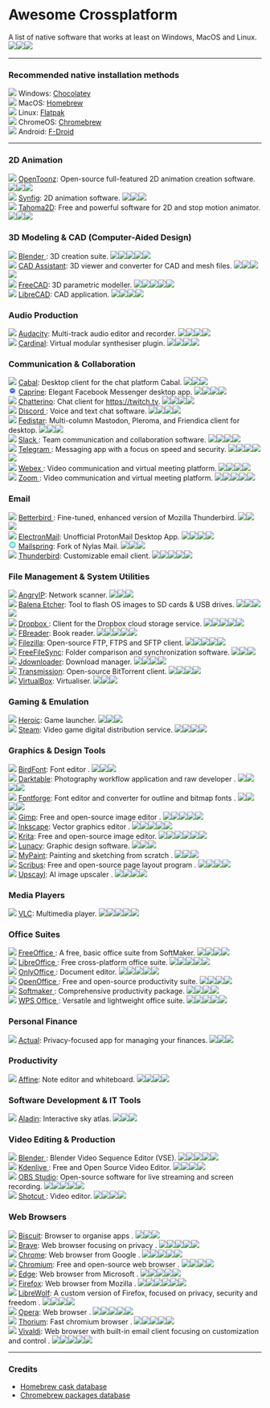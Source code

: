 # Awesome Crossplatform
A list of native software that works at least on Windows, MacOS and Linux.<br>
[<img src=https://cdn.jsdelivr.net/gh/lucasgabmoreno/awesome-crossplatform@main/img/win.svg>](## "Windows")[<img src=https://cdn.jsdelivr.net/gh/lucasgabmoreno/awesome-crossplatform@main/img/mac.svg>](## "MacOS")[<img src=https://cdn.jsdelivr.net/gh/lucasgabmoreno/awesome-crossplatform@main/img/linux.svg>](## "Linux")

---

### Recommended native installation methods
[<img src=https://cdn.jsdelivr.net/gh/lucasgabmoreno/awesome-crossplatform@main/img/win.svg>](## "Windows") Windows: [Chocolatey](https://chocolatey.org/install) <br>
[<img src=https://cdn.jsdelivr.net/gh/lucasgabmoreno/awesome-crossplatform@main/img/mac.svg>](## "MacOS") MacOS: [Homebrew](https://brew.sh/)<br>
[<img src=https://cdn.jsdelivr.net/gh/lucasgabmoreno/awesome-crossplatform@main/img/linux.svg>](## "Linux") Linux: [Flatpak](https://flatpak.org/setup/)<br>
[<img src=https://cdn.jsdelivr.net/gh/lucasgabmoreno/awesome-crossplatform@main/img/chrome.svg>](## "ChromeOS") ChromeOS: [Chromebrew](https://chromebrew.github.io/)<br>
[<img src=https://cdn.jsdelivr.net/gh/lucasgabmoreno/awesome-crossplatform@main/img/android.svg>](## "Android") Android: [F-Droid](https://f-droid.org/)

---

### 2D Animation
[<img src="https://opentoonz.github.io/img/favicon.ico" height=16px>](## "OpenToonz") [OpenToonz](https://opentoonz.github.io/): Open-source full-featured 2D animation creation software. [<img src=https://cdn.jsdelivr.net/gh/lucasgabmoreno/awesome-crossplatform@main/img/win.svg>](## "Windows")[<img src=https://cdn.jsdelivr.net/gh/lucasgabmoreno/awesome-crossplatform@main/img/mac.svg>](## "MacOS")[<img src=https://cdn.jsdelivr.net/gh/lucasgabmoreno/awesome-crossplatform@main/img/linux.svg>](## "Linux")<br>
[<img src="https://www.synfig.org/favicon.ico" height=16px>](## "Synfig") [Synfig](https://www.synfig.org/): 2D animation software. [<img src=https://cdn.jsdelivr.net/gh/lucasgabmoreno/awesome-crossplatform@main/img/win.svg>](## "Windows")[<img src=https://cdn.jsdelivr.net/gh/lucasgabmoreno/awesome-crossplatform@main/img/mac.svg>](## "MacOS")[<img src=https://cdn.jsdelivr.net/gh/lucasgabmoreno/awesome-crossplatform@main/img/linux.svg>](## "Linux")<br>
[<img src="https://tahoma2d.org/media/branding/favicon.ico" height=16px>](## "Tahoma2D") [Tahoma2D](https://tahoma2d.org/): Free and powerful software for 2D and stop motion animator. [<img src=https://cdn.jsdelivr.net/gh/lucasgabmoreno/awesome-crossplatform@main/img/win.svg>](## "Windows")[<img src=https://cdn.jsdelivr.net/gh/lucasgabmoreno/awesome-crossplatform@main/img/mac.svg>](## "MacOS")[<img src=https://cdn.jsdelivr.net/gh/lucasgabmoreno/awesome-crossplatform@main/img/linux.svg>](## "Linux")<br>
### 3D Modeling & CAD (Computer-Aided Design)
[<img src="https://www.blender.org/wp-content/themes/bthree/assets/icons/favicon.svg" height=16px>](## "Blender ") [Blender ](https://www.blender.org/): 3D creation suite. [<img src=https://cdn.jsdelivr.net/gh/lucasgabmoreno/awesome-crossplatform@main/img/win.svg>](## "Windows")[<img src=https://cdn.jsdelivr.net/gh/lucasgabmoreno/awesome-crossplatform@main/img/mac.svg>](## "MacOS")[<img src=https://cdn.jsdelivr.net/gh/lucasgabmoreno/awesome-crossplatform@main/img/linux.svg>](## "Linux")[<img src=https://cdn.jsdelivr.net/gh/lucasgabmoreno/awesome-crossplatform@main/img/android.svg>](## "Android")[<img src=https://cdn.jsdelivr.net/gh/lucasgabmoreno/awesome-crossplatform@main/img/chrome.svg>](## "ChromeOS")<br>
[<img src="https://www.opencascade.com/wp-content/themes/opencascade/assets/img/favicon.ico" height=16px>](## "CAD Assistant") [CAD Assistant](https://www.opencascade.com/products/cad-assistant/): 3D viewer and converter for CAD and mesh files. [<img src=https://cdn.jsdelivr.net/gh/lucasgabmoreno/awesome-crossplatform@main/img/win.svg>](## "Windows")[<img src=https://cdn.jsdelivr.net/gh/lucasgabmoreno/awesome-crossplatform@main/img/mac.svg>](## "MacOS & iOS")[<img src=https://cdn.jsdelivr.net/gh/lucasgabmoreno/awesome-crossplatform@main/img/linux.svg>](## "Linux")[<img src=https://cdn.jsdelivr.net/gh/lucasgabmoreno/awesome-crossplatform@main/img/android.svg>](## "Android")<br>
[<img src="https://www.freecad.org/images/favicon.ico" height=16px>](## "FreeCAD") [FreeCAD](https://www.freecad.org/): 3D parametric modeller. [<img src=https://cdn.jsdelivr.net/gh/lucasgabmoreno/awesome-crossplatform@main/img/win.svg>](## "Windows")[<img src=https://cdn.jsdelivr.net/gh/lucasgabmoreno/awesome-crossplatform@main/img/mac.svg>](## "MacOS")[<img src=https://cdn.jsdelivr.net/gh/lucasgabmoreno/awesome-crossplatform@main/img/linux.svg>](## "Linux")[<img src=https://cdn.jsdelivr.net/gh/lucasgabmoreno/awesome-crossplatform@main/img/chrome.svg>](## "ChromeOS")[<img src=https://cdn.jsdelivr.net/gh/lucasgabmoreno/awesome-crossplatform@main/img/freebds.svg>](## "FreeBDS")<br>
[<img src="https://librecad.org/favicon.ico" height=16px>](## "LibreCAD") [LibreCAD](https://librecad.org/): CAD application. [<img src=https://cdn.jsdelivr.net/gh/lucasgabmoreno/awesome-crossplatform@main/img/win.svg>](## "Windows")[<img src=https://cdn.jsdelivr.net/gh/lucasgabmoreno/awesome-crossplatform@main/img/mac.svg>](## "MacOS")[<img src=https://cdn.jsdelivr.net/gh/lucasgabmoreno/awesome-crossplatform@main/img/linux.svg>](## "Linux")[<img src=https://cdn.jsdelivr.net/gh/lucasgabmoreno/awesome-crossplatform@main/img/freebds.svg>](## "FreeBDS")<br>
### Audio Production
[<img src="https://www.audacityteam.org/favicon.svg" height=16px>](## "Audacity") [Audacity](https://www.audacityteam.org/): Multi-track audio editor and recorder. [<img src=https://cdn.jsdelivr.net/gh/lucasgabmoreno/awesome-crossplatform@main/img/win.svg>](## "Windows")[<img src=https://cdn.jsdelivr.net/gh/lucasgabmoreno/awesome-crossplatform@main/img/mac.svg>](## "MacOS")[<img src=https://cdn.jsdelivr.net/gh/lucasgabmoreno/awesome-crossplatform@main/img/linux.svg>](## "Linux")[<img src=https://cdn.jsdelivr.net/gh/lucasgabmoreno/awesome-crossplatform@main/img/chrome.svg>](## "ChromeOS")<br>
[<img src="https://cardinal.kx.studio/favicon.ico" height=16px>](## "Cardinal") [Cardinal](https://cardinal.kx.studio/): Virtual modular synthesiser plugin. [<img src=https://cdn.jsdelivr.net/gh/lucasgabmoreno/awesome-crossplatform@main/img/win.svg>](## "Windows")[<img src=https://cdn.jsdelivr.net/gh/lucasgabmoreno/awesome-crossplatform@main/img/mac.svg>](## "MacOS")[<img src=https://cdn.jsdelivr.net/gh/lucasgabmoreno/awesome-crossplatform@main/img/linux.svg>](## "Linux")[<img src=https://cdn.jsdelivr.net/gh/lucasgabmoreno/awesome-crossplatform@main/img/freebds.svg>](## "FreeBDS")<br>
### Communication & Collaboration
[<img src="https://cabal.chat/logo.black.svg" height=16px>](## "Cabal") [Cabal](https://cabal.chat/): Desktop client for the chat platform Cabal. [<img src=https://cdn.jsdelivr.net/gh/lucasgabmoreno/awesome-crossplatform@main/img/win.svg>](## "Windows")[<img src=https://cdn.jsdelivr.net/gh/lucasgabmoreno/awesome-crossplatform@main/img/mac.svg>](## "MacOS")[<img src=https://cdn.jsdelivr.net/gh/lucasgabmoreno/awesome-crossplatform@main/img/linux.svg>](## "Linux")<br>
[<img src="https://github.com/sindresorhus/caprine/raw/main/media/AppIcon-readme.png" height=16px>](## "Caprine") [Caprine](https://github.com/sindresorhus/caprine  ): Elegant Facebook Messenger desktop app. [<img src=https://cdn.jsdelivr.net/gh/lucasgabmoreno/awesome-crossplatform@main/img/win.svg>](## "Windows")[<img src=https://cdn.jsdelivr.net/gh/lucasgabmoreno/awesome-crossplatform@main/img/mac.svg>](## "MacOS")[<img src=https://cdn.jsdelivr.net/gh/lucasgabmoreno/awesome-crossplatform@main/img/linux.svg>](## "Linux")[<img src=https://cdn.jsdelivr.net/gh/lucasgabmoreno/awesome-crossplatform@main/img/chrome.svg>](## "ChromeOS")<br>
[<img src="https://chatterino.com/logo.svg" height=16px>](## "Chatterino") [Chatterino](https://chatterino.com/  ): Chat client for https://twitch.tv. [<img src=https://cdn.jsdelivr.net/gh/lucasgabmoreno/awesome-crossplatform@main/img/win.svg>](## "Windows")[<img src=https://cdn.jsdelivr.net/gh/lucasgabmoreno/awesome-crossplatform@main/img/mac.svg>](## "MacOS")[<img src=https://cdn.jsdelivr.net/gh/lucasgabmoreno/awesome-crossplatform@main/img/linux.svg>](## "Linux")[<img src=https://cdn.jsdelivr.net/gh/lucasgabmoreno/awesome-crossplatform@main/img/freebds.svg>](## "FreeBDS")<br>
[<img src="https://cdn.prod.website-files.com/6257adef93867e50d84d30e2/62fddf0fde45a8baedcc7ee5_847541504914fd33810e70a0ea73177e%20(2)-1.png" height=16px>](## "Discord ") [Discord ](https://discord.com/): Voice and text chat software. [<img src=https://cdn.jsdelivr.net/gh/lucasgabmoreno/awesome-crossplatform@main/img/win.svg>](## "Windows")[<img src=https://cdn.jsdelivr.net/gh/lucasgabmoreno/awesome-crossplatform@main/img/mac.svg>](## "MacOS & iOS")[<img src=https://cdn.jsdelivr.net/gh/lucasgabmoreno/awesome-crossplatform@main/img/linux.svg>](## "Linux")[<img src=https://cdn.jsdelivr.net/gh/lucasgabmoreno/awesome-crossplatform@main/img/android.svg>](## "Android")<br>
[<img src="https://fedistar.net/favicon/favicon.ico" height=16px>](## "Fedistar") [Fedistar](https://fedistar.net/): Multi-column Mastodon, Pleroma, and Friendica client for desktop. [<img src=https://cdn.jsdelivr.net/gh/lucasgabmoreno/awesome-crossplatform@main/img/win.svg>](## "Windows")[<img src=https://cdn.jsdelivr.net/gh/lucasgabmoreno/awesome-crossplatform@main/img/mac.svg>](## "MacOS")[<img src=https://cdn.jsdelivr.net/gh/lucasgabmoreno/awesome-crossplatform@main/img/linux.svg>](## "Linux")<br>
[<img src="https://a.slack-edge.com/e6a93c1/img/icons/favicon-32.png" height=16px>](## "Slack ") [Slack ](https://slack.com/): Team communication and collaboration software. [<img src=https://cdn.jsdelivr.net/gh/lucasgabmoreno/awesome-crossplatform@main/img/win.svg>](## "Windows")[<img src=https://cdn.jsdelivr.net/gh/lucasgabmoreno/awesome-crossplatform@main/img/mac.svg>](## "MacOS & iOS")[<img src=https://cdn.jsdelivr.net/gh/lucasgabmoreno/awesome-crossplatform@main/img/linux.svg>](## "Linux")[<img src=https://cdn.jsdelivr.net/gh/lucasgabmoreno/awesome-crossplatform@main/img/android.svg>](## "Android")<br>
[<img src="https://web.telegram.org/favicon.ico" height=16px>](## "Telegram ") [Telegram ](https://web.telegram.org/): Messaging app with a focus on speed and security. [<img src=https://cdn.jsdelivr.net/gh/lucasgabmoreno/awesome-crossplatform@main/img/win.svg>](## "Windows")[<img src=https://cdn.jsdelivr.net/gh/lucasgabmoreno/awesome-crossplatform@main/img/mac.svg>](## "MacOS & iOS")[<img src=https://cdn.jsdelivr.net/gh/lucasgabmoreno/awesome-crossplatform@main/img/linux.svg>](## "Linux")[<img src=https://cdn.jsdelivr.net/gh/lucasgabmoreno/awesome-crossplatform@main/img/android.svg>](## "Android")[<img src=https://cdn.jsdelivr.net/gh/lucasgabmoreno/awesome-crossplatform@main/img/chrome.svg>](## "ChromeOS")<br>
[<img src="https://www.webex.com/content/dam/wbx/global/images/webex-favicon.png" height=16px>](## "Webex ") [Webex ](https://www.webex.com/): Video communication and virtual meeting platform. [<img src=https://cdn.jsdelivr.net/gh/lucasgabmoreno/awesome-crossplatform@main/img/win.svg>](## "Windows")[<img src=https://cdn.jsdelivr.net/gh/lucasgabmoreno/awesome-crossplatform@main/img/mac.svg>](## "MacOS & iOS")[<img src=https://cdn.jsdelivr.net/gh/lucasgabmoreno/awesome-crossplatform@main/img/linux.svg>](## "Linux")[<img src=https://cdn.jsdelivr.net/gh/lucasgabmoreno/awesome-crossplatform@main/img/android.svg>](## "Android")<br>
[<img src="https://st1.zoom.us/homepage/publish/primary/assets/images/zoom.ico" height=16px>](## "Zoom ") [Zoom ](https://www.zoom.com/): Video communication and virtual meeting platform. [<img src=https://cdn.jsdelivr.net/gh/lucasgabmoreno/awesome-crossplatform@main/img/win.svg>](## "Windows")[<img src=https://cdn.jsdelivr.net/gh/lucasgabmoreno/awesome-crossplatform@main/img/mac.svg>](## "MacOS & iOS")[<img src=https://cdn.jsdelivr.net/gh/lucasgabmoreno/awesome-crossplatform@main/img/linux.svg>](## "Linux")[<img src=https://cdn.jsdelivr.net/gh/lucasgabmoreno/awesome-crossplatform@main/img/android.svg>](## "Android")[<img src=https://cdn.jsdelivr.net/gh/lucasgabmoreno/awesome-crossplatform@main/img/chrome.svg>](## "ChromeOS")<br>
### Email
[<img src="https://www.betterbird.eu/favicon.ico" height=16px>](## "Betterbird ") [Betterbird ](https://www.betterbird.eu/): Fine-tuned, enhanced version of Mozilla Thunderbird. [<img src=https://cdn.jsdelivr.net/gh/lucasgabmoreno/awesome-crossplatform@main/img/win.svg>](## "Windows")[<img src=https://cdn.jsdelivr.net/gh/lucasgabmoreno/awesome-crossplatform@main/img/mac.svg>](## "MacOS")[<img src=https://cdn.jsdelivr.net/gh/lucasgabmoreno/awesome-crossplatform@main/img/linux.svg>](## "Linux")<br>
[<img src="https://proton.me/favicons/favicon.ico" height=16px>](## "ElectronMail") [ElectronMail](https://github.com/vladimiry/ElectronMail): Unofficial ProtonMail Desktop App. [<img src=https://cdn.jsdelivr.net/gh/lucasgabmoreno/awesome-crossplatform@main/img/win.svg>](## "Windows")[<img src=https://cdn.jsdelivr.net/gh/lucasgabmoreno/awesome-crossplatform@main/img/mac.svg>](## "MacOS")[<img src=https://cdn.jsdelivr.net/gh/lucasgabmoreno/awesome-crossplatform@main/img/linux.svg>](## "Linux")[<img src=https://cdn.jsdelivr.net/gh/lucasgabmoreno/awesome-crossplatform@main/img/chrome.svg>](## "ChromeOS")<br>
[<img src="img/mailspring.png" height=16px>](## "Mailspring") [Mailspring](https://www.getmailspring.com/): Fork of Nylas Mail. [<img src=https://cdn.jsdelivr.net/gh/lucasgabmoreno/awesome-crossplatform@main/img/win.svg>](## "Windows")[<img src=https://cdn.jsdelivr.net/gh/lucasgabmoreno/awesome-crossplatform@main/img/mac.svg>](## "MacOS")[<img src=https://cdn.jsdelivr.net/gh/lucasgabmoreno/awesome-crossplatform@main/img/linux.svg>](## "Linux")<br>
[<img src="https://www.thunderbird.net/media/img/thunderbird/favicon.ico" height=16px>](## "Thunderbird") [Thunderbird](https://www.thunderbird.net/): Customizable email client. [<img src=https://cdn.jsdelivr.net/gh/lucasgabmoreno/awesome-crossplatform@main/img/win.svg>](## "Windows")[<img src=https://cdn.jsdelivr.net/gh/lucasgabmoreno/awesome-crossplatform@main/img/mac.svg>](## "MacOS")[<img src=https://cdn.jsdelivr.net/gh/lucasgabmoreno/awesome-crossplatform@main/img/linux.svg>](## "Linux")[<img src=https://cdn.jsdelivr.net/gh/lucasgabmoreno/awesome-crossplatform@main/img/android.svg>](## "Android")[<img src=https://cdn.jsdelivr.net/gh/lucasgabmoreno/awesome-crossplatform@main/img/freebds.svg>](## "FreeBDS")<br>
### File Management & System Utilities
[<img src="https://angryip.org/favicon.ico" height=16px>](## "AngryIP") [AngryIP](https://angryip.org/): Network scanner. [<img src=https://cdn.jsdelivr.net/gh/lucasgabmoreno/awesome-crossplatform@main/img/win.svg>](## "Windows")[<img src=https://cdn.jsdelivr.net/gh/lucasgabmoreno/awesome-crossplatform@main/img/mac.svg>](## "MacOS")[<img src=https://cdn.jsdelivr.net/gh/lucasgabmoreno/awesome-crossplatform@main/img/linux.svg>](## "Linux")<br>
[<img src="https://etcher.balena.io/images/favicon.png" height=16px>](## "Balena Etcher") [Balena Etcher](https://etcher.balena.io/): Tool to flash OS images to SD cards & USB drives. [<img src=https://cdn.jsdelivr.net/gh/lucasgabmoreno/awesome-crossplatform@main/img/win.svg>](## "Windows")[<img src=https://cdn.jsdelivr.net/gh/lucasgabmoreno/awesome-crossplatform@main/img/mac.svg>](## "MacOS")[<img src=https://cdn.jsdelivr.net/gh/lucasgabmoreno/awesome-crossplatform@main/img/linux.svg>](## "Linux")[<img src=https://cdn.jsdelivr.net/gh/lucasgabmoreno/awesome-crossplatform@main/img/chrome.svg>](## "ChromeOS")<br>
[<img src="https://cfl.dropboxstatic.com/static/metaserver/static/images/favicon.ico" height=16px>](## "Dropbox ") [Dropbox ](https://www.dropbox.com/): Client for the Dropbox cloud storage service. [<img src=https://cdn.jsdelivr.net/gh/lucasgabmoreno/awesome-crossplatform@main/img/win.svg>](## "Windows")[<img src=https://cdn.jsdelivr.net/gh/lucasgabmoreno/awesome-crossplatform@main/img/mac.svg>](## "MacOS & iOS")[<img src=https://cdn.jsdelivr.net/gh/lucasgabmoreno/awesome-crossplatform@main/img/linux.svg>](## "Linux")[<img src=https://cdn.jsdelivr.net/gh/lucasgabmoreno/awesome-crossplatform@main/img/android.svg>](## "Android")[<img src=https://cdn.jsdelivr.net/gh/lucasgabmoreno/awesome-crossplatform@main/img/chrome.svg>](## "ChromeOS")<br>
[<img src="https://fbreader.org/static/images/logo.svg" height=16px>](## "FBreader") [FBreader](https://fbreader.org/): Book reader. [<img src=https://cdn.jsdelivr.net/gh/lucasgabmoreno/awesome-crossplatform@main/img/win.svg>](## "Windows")[<img src=https://cdn.jsdelivr.net/gh/lucasgabmoreno/awesome-crossplatform@main/img/mac.svg>](## "MacOS & iOS")[<img src=https://cdn.jsdelivr.net/gh/lucasgabmoreno/awesome-crossplatform@main/img/linux.svg>](## "Linux")[<img src=https://cdn.jsdelivr.net/gh/lucasgabmoreno/awesome-crossplatform@main/img/android.svg>](## "Android")[<img src=https://cdn.jsdelivr.net/gh/lucasgabmoreno/awesome-crossplatform@main/img/freebds.svg>](## "FreeBDS")<br>
[<img src="img/filezilla.ico" height=16px>](## "Filezilla") [Filezilla](https://filezilla-project.org/): Open-source FTP, FTPS and SFTP client. [<img src=https://cdn.jsdelivr.net/gh/lucasgabmoreno/awesome-crossplatform@main/img/win.svg>](## "Windows")[<img src=https://cdn.jsdelivr.net/gh/lucasgabmoreno/awesome-crossplatform@main/img/mac.svg>](## "MacOS")[<img src=https://cdn.jsdelivr.net/gh/lucasgabmoreno/awesome-crossplatform@main/img/linux.svg>](## "Linux")[<img src=https://cdn.jsdelivr.net/gh/lucasgabmoreno/awesome-crossplatform@main/img/chrome.svg>](## "ChromeOS")[<img src=https://cdn.jsdelivr.net/gh/lucasgabmoreno/awesome-crossplatform@main/img/freebds.svg>](## "FreeBDS")<br>
[<img src="https://freefilesync.org/images/freefilesync.ico" height=16px>](## "FreeFileSync") [FreeFileSync](https://freefilesync.org/): Folder comparison and synchronization software. [<img src=https://cdn.jsdelivr.net/gh/lucasgabmoreno/awesome-crossplatform@main/img/win.svg>](## "Windows")[<img src=https://cdn.jsdelivr.net/gh/lucasgabmoreno/awesome-crossplatform@main/img/mac.svg>](## "MacOS")[<img src=https://cdn.jsdelivr.net/gh/lucasgabmoreno/awesome-crossplatform@main/img/linux.svg>](## "Linux")<br>
[<img src="img/jdownloader.ico" height=16px>](## "Jdownloader") [Jdownloader](https://jdownloader.org/): Download manager. [<img src=https://cdn.jsdelivr.net/gh/lucasgabmoreno/awesome-crossplatform@main/img/win.svg>](## "Windows")[<img src=https://cdn.jsdelivr.net/gh/lucasgabmoreno/awesome-crossplatform@main/img/mac.svg>](## "MacOS")[<img src=https://cdn.jsdelivr.net/gh/lucasgabmoreno/awesome-crossplatform@main/img/linux.svg>](## "Linux")[<img src=https://cdn.jsdelivr.net/gh/lucasgabmoreno/awesome-crossplatform@main/img/freebds.svg>](## "FreeBDS")<br>
[<img src="https://transmissionbt.com/assets/images/icons/favicon.ico" height=16px>](## "Transmission") [Transmission](https://transmissionbt.com/): Open-source BitTorrent client. [<img src=https://cdn.jsdelivr.net/gh/lucasgabmoreno/awesome-crossplatform@main/img/win.svg>](## "Windows")[<img src=https://cdn.jsdelivr.net/gh/lucasgabmoreno/awesome-crossplatform@main/img/mac.svg>](## "MacOS")[<img src=https://cdn.jsdelivr.net/gh/lucasgabmoreno/awesome-crossplatform@main/img/linux.svg>](## "Linux")[<img src=https://cdn.jsdelivr.net/gh/lucasgabmoreno/awesome-crossplatform@main/img/chrome.svg>](## "ChromeOS")<br>
[<img src="https://www.virtualbox.org/favicon.ico" height=16px>](## "VirtualBox") [VirtualBox](https://www.virtualbox.org/): Virtualiser. [<img src=https://cdn.jsdelivr.net/gh/lucasgabmoreno/awesome-crossplatform@main/img/win.svg>](## "Windows")[<img src=https://cdn.jsdelivr.net/gh/lucasgabmoreno/awesome-crossplatform@main/img/mac.svg>](## "MacOS")[<img src=https://cdn.jsdelivr.net/gh/lucasgabmoreno/awesome-crossplatform@main/img/linux.svg>](## "Linux")<br>
### Gaming & Emulation
[<img src="https://heroicgameslauncher.com/favicon.ico" height=16px>](## "Heroic") [Heroic](https://heroicgameslauncher.com/): Game launcher. [<img src=https://cdn.jsdelivr.net/gh/lucasgabmoreno/awesome-crossplatform@main/img/win.svg>](## "Windows")[<img src=https://cdn.jsdelivr.net/gh/lucasgabmoreno/awesome-crossplatform@main/img/mac.svg>](## "MacOS")[<img src=https://cdn.jsdelivr.net/gh/lucasgabmoreno/awesome-crossplatform@main/img/linux.svg>](## "Linux")<br>
[<img src="https://store.steampowered.com/favicon.ico" height=16px>](## "Steam") [Steam](https://store.steampowered.com/): Video game digital distribution service. [<img src=https://cdn.jsdelivr.net/gh/lucasgabmoreno/awesome-crossplatform@main/img/win.svg>](## "Windows")[<img src=https://cdn.jsdelivr.net/gh/lucasgabmoreno/awesome-crossplatform@main/img/mac.svg>](## "MacOS & iOS")[<img src=https://cdn.jsdelivr.net/gh/lucasgabmoreno/awesome-crossplatform@main/img/linux.svg>](## "Linux")[<img src=https://cdn.jsdelivr.net/gh/lucasgabmoreno/awesome-crossplatform@main/img/android.svg>](## "Android")<br>
### Graphics & Design Tools
[<img src="https://birdfont.org/favicon.ico" height=16px>](## "BirdFont") [BirdFont](https://birdfont.org/): Font editor . [<img src=https://cdn.jsdelivr.net/gh/lucasgabmoreno/awesome-crossplatform@main/img/win.svg>](## "Windows")[<img src=https://cdn.jsdelivr.net/gh/lucasgabmoreno/awesome-crossplatform@main/img/mac.svg>](## "MacOS")[<img src=https://cdn.jsdelivr.net/gh/lucasgabmoreno/awesome-crossplatform@main/img/linux.svg>](## "Linux")<br>
[<img src="https://www.darktable.org/favicon.ico" height=16px>](## "Darktable") [Darktable](https://www.darktable.org/): Photography workflow application and raw developer . [<img src=https://cdn.jsdelivr.net/gh/lucasgabmoreno/awesome-crossplatform@main/img/win.svg>](## "Windows")[<img src=https://cdn.jsdelivr.net/gh/lucasgabmoreno/awesome-crossplatform@main/img/mac.svg>](## "MacOS")[<img src=https://cdn.jsdelivr.net/gh/lucasgabmoreno/awesome-crossplatform@main/img/linux.svg>](## "Linux")[<img src=https://cdn.jsdelivr.net/gh/lucasgabmoreno/awesome-crossplatform@main/img/chrome.svg>](## "ChromeOS")<br>
[<img src="https://fontforge.org/assets/img/favicon-32x32.png" height=16px>](## "Fontforge") [Fontforge](https://fontforge.org/): Font editor and converter for outline and bitmap fonts . [<img src=https://cdn.jsdelivr.net/gh/lucasgabmoreno/awesome-crossplatform@main/img/win.svg>](## "Windows")[<img src=https://cdn.jsdelivr.net/gh/lucasgabmoreno/awesome-crossplatform@main/img/mac.svg>](## "MacOS")[<img src=https://cdn.jsdelivr.net/gh/lucasgabmoreno/awesome-crossplatform@main/img/linux.svg>](## "Linux")[<img src=https://cdn.jsdelivr.net/gh/lucasgabmoreno/awesome-crossplatform@main/img/chrome.svg>](## "ChromeOS")<br>
[<img src="https://www.gimp.org/images/wilber32.png" height=16px>](## "Gimp") [Gimp](https://www.gimp.org/): Free and open-source image editor . [<img src=https://cdn.jsdelivr.net/gh/lucasgabmoreno/awesome-crossplatform@main/img/win.svg>](## "Windows")[<img src=https://cdn.jsdelivr.net/gh/lucasgabmoreno/awesome-crossplatform@main/img/mac.svg>](## "MacOS")[<img src=https://cdn.jsdelivr.net/gh/lucasgabmoreno/awesome-crossplatform@main/img/linux.svg>](## "Linux")[<img src=https://cdn.jsdelivr.net/gh/lucasgabmoreno/awesome-crossplatform@main/img/chrome.svg>](## "ChromeOS")[<img src=https://cdn.jsdelivr.net/gh/lucasgabmoreno/awesome-crossplatform@main/img/freebds.svg>](## "FreeBDS")<br>
[<img src="https://media.inkscape.org/static/images/inkscape-favicon.png" height=16px>](## "Inkscape") [Inkscape](https://inkscape.org/): Vector graphics editor . [<img src=https://cdn.jsdelivr.net/gh/lucasgabmoreno/awesome-crossplatform@main/img/win.svg>](## "Windows")[<img src=https://cdn.jsdelivr.net/gh/lucasgabmoreno/awesome-crossplatform@main/img/mac.svg>](## "MacOS")[<img src=https://cdn.jsdelivr.net/gh/lucasgabmoreno/awesome-crossplatform@main/img/linux.svg>](## "Linux")[<img src=https://cdn.jsdelivr.net/gh/lucasgabmoreno/awesome-crossplatform@main/img/chrome.svg>](## "ChromeOS")[<img src=https://cdn.jsdelivr.net/gh/lucasgabmoreno/awesome-crossplatform@main/img/freebds.svg>](## "FreeBDS")<br>
[<img src="https://krita.org/images/favicon.ico" height=16px>](## "Krita") [Krita](https://krita.org/): Free and open-source image editor. [<img src=https://cdn.jsdelivr.net/gh/lucasgabmoreno/awesome-crossplatform@main/img/win.svg>](## "Windows")[<img src=https://cdn.jsdelivr.net/gh/lucasgabmoreno/awesome-crossplatform@main/img/mac.svg>](## "MacOS")[<img src=https://cdn.jsdelivr.net/gh/lucasgabmoreno/awesome-crossplatform@main/img/linux.svg>](## "Linux")[<img src=https://cdn.jsdelivr.net/gh/lucasgabmoreno/awesome-crossplatform@main/img/android.svg>](## "Android")[<img src=https://cdn.jsdelivr.net/gh/lucasgabmoreno/awesome-crossplatform@main/img/chrome.svg>](## "ChromeOS")[<img src=https://cdn.jsdelivr.net/gh/lucasgabmoreno/awesome-crossplatform@main/img/freebds.svg>](## "FreeBDS")<br>
[<img src="https://icons8.com/vue-static/landings/lunacy-new/favicon-32.png" height=16px>](## "Lunacy") [Lunacy](https://icons8.com/lunacy): Graphic design software. [<img src=https://cdn.jsdelivr.net/gh/lucasgabmoreno/awesome-crossplatform@main/img/win.svg>](## "Windows")[<img src=https://cdn.jsdelivr.net/gh/lucasgabmoreno/awesome-crossplatform@main/img/mac.svg>](## "MacOS")[<img src=https://cdn.jsdelivr.net/gh/lucasgabmoreno/awesome-crossplatform@main/img/linux.svg>](## "Linux")<br>
[<picture><source media="(prefers-color-scheme: dark)" srcset="https://www.mypaint.app/images/mypaint/favicon-light.svg"><img height=16px src="https://www.mypaint.app/images/mypaint/favicon-dark.svg"></picture>](## "MyPaint") [MyPaint](https://www.mypaint.app/en/): Painting and sketching from scratch . [<img src=https://cdn.jsdelivr.net/gh/lucasgabmoreno/awesome-crossplatform@main/img/win.svg>](## "Windows")[<img src=https://cdn.jsdelivr.net/gh/lucasgabmoreno/awesome-crossplatform@main/img/mac.svg>](## "MacOS")[<img src=https://cdn.jsdelivr.net/gh/lucasgabmoreno/awesome-crossplatform@main/img/linux.svg>](## "Linux")<br>
[<img src="https://www.scribus.net/wp-content/uploads/2023/07/cropped-g1984-32x32.png" height=16px>](## "Scribus") [Scribus](https://www.scribus.net/): Free and open-source page layout program . [<img src=https://cdn.jsdelivr.net/gh/lucasgabmoreno/awesome-crossplatform@main/img/win.svg>](## "Windows")[<img src=https://cdn.jsdelivr.net/gh/lucasgabmoreno/awesome-crossplatform@main/img/mac.svg>](## "MacOS")[<img src=https://cdn.jsdelivr.net/gh/lucasgabmoreno/awesome-crossplatform@main/img/linux.svg>](## "Linux")[<img src=https://cdn.jsdelivr.net/gh/lucasgabmoreno/awesome-crossplatform@main/img/freebds.svg>](## "FreeBDS")<br>
[<img src="https://upscayl.org/logo/64x64.png" height=16px>](## "Upscayl") [Upscayl](https://upscayl.org/): AI image upscaler . [<img src=https://cdn.jsdelivr.net/gh/lucasgabmoreno/awesome-crossplatform@main/img/win.svg>](## "Windows")[<img src=https://cdn.jsdelivr.net/gh/lucasgabmoreno/awesome-crossplatform@main/img/mac.svg>](## "MacOS")[<img src=https://cdn.jsdelivr.net/gh/lucasgabmoreno/awesome-crossplatform@main/img/linux.svg>](## "Linux")[<img src=https://cdn.jsdelivr.net/gh/lucasgabmoreno/awesome-crossplatform@main/img/chrome.svg>](## "ChromeOS")<br>
### Media Players
[<img src="https://images.videolan.org/images/favicon.ico" height=16px>](## "VLC") [VLC](https://www.videolan.org/): Multimedia player. [<img src=https://cdn.jsdelivr.net/gh/lucasgabmoreno/awesome-crossplatform@main/img/win.svg>](## "Windows")[<img src=https://cdn.jsdelivr.net/gh/lucasgabmoreno/awesome-crossplatform@main/img/mac.svg>](## "MacOS & iOS")[<img src=https://cdn.jsdelivr.net/gh/lucasgabmoreno/awesome-crossplatform@main/img/linux.svg>](## "Linux")[<img src=https://cdn.jsdelivr.net/gh/lucasgabmoreno/awesome-crossplatform@main/img/android.svg>](## "Android")[<img src=https://cdn.jsdelivr.net/gh/lucasgabmoreno/awesome-crossplatform@main/img/freebds.svg>](## "FreeBDS")<br>
### Office Suites
[<img src="https://www.softmaker.com/templates/joomaker/images/softmaker-favicon.svg" height=16px>](## "FreeOffice ") [FreeOffice ](https://www.freeoffice.com/): A free, basic office suite from SoftMaker. [<img src=https://cdn.jsdelivr.net/gh/lucasgabmoreno/awesome-crossplatform@main/img/win.svg>](## "Windows")[<img src=https://cdn.jsdelivr.net/gh/lucasgabmoreno/awesome-crossplatform@main/img/mac.svg>](## "MacOS")[<img src=https://cdn.jsdelivr.net/gh/lucasgabmoreno/awesome-crossplatform@main/img/linux.svg>](## "Linux")[<img src=https://cdn.jsdelivr.net/gh/lucasgabmoreno/awesome-crossplatform@main/img/android.svg>](## "Android")<br>
[<img src="https://www.libreoffice.org/themes/libreofficenew/favicon.ico" height=16px>](## "LibreOffice ") [LibreOffice ](https://www.libreoffice.org/): Free cross-platform office suite. [<img src=https://cdn.jsdelivr.net/gh/lucasgabmoreno/awesome-crossplatform@main/img/win.svg>](## "Windows")[<img src=https://cdn.jsdelivr.net/gh/lucasgabmoreno/awesome-crossplatform@main/img/mac.svg>](## "MacOS & iOS")[<img src=https://cdn.jsdelivr.net/gh/lucasgabmoreno/awesome-crossplatform@main/img/linux.svg>](## "Linux")[<img src=https://cdn.jsdelivr.net/gh/lucasgabmoreno/awesome-crossplatform@main/img/android.svg>](## "Android")[<img src=https://cdn.jsdelivr.net/gh/lucasgabmoreno/awesome-crossplatform@main/img/freebds.svg>](## "FreeBDS")<br>
[<img src="https://static-www.onlyoffice.com/v9.5.0/images/favicons01/favicon32.png" height=16px>](## "OnlyOffice ") [OnlyOffice ](https://www.onlyoffice.com/): Document editor. [<img src=https://cdn.jsdelivr.net/gh/lucasgabmoreno/awesome-crossplatform@main/img/win.svg>](## "Windows")[<img src=https://cdn.jsdelivr.net/gh/lucasgabmoreno/awesome-crossplatform@main/img/mac.svg>](## "MacOS & iOS")[<img src=https://cdn.jsdelivr.net/gh/lucasgabmoreno/awesome-crossplatform@main/img/linux.svg>](## "Linux")[<img src=https://cdn.jsdelivr.net/gh/lucasgabmoreno/awesome-crossplatform@main/img/android.svg>](## "Android")[<img src=https://cdn.jsdelivr.net/gh/lucasgabmoreno/awesome-crossplatform@main/img/chrome.svg>](## "ChromeOS")<br>
[<img src="https://www.openoffice.org/favicon.ico" height=16px>](## "OpenOffice ") [OpenOffice ](https://www.openoffice.org/): Free and open-source productivity suite. [<img src=https://cdn.jsdelivr.net/gh/lucasgabmoreno/awesome-crossplatform@main/img/win.svg>](## "Windows")[<img src=https://cdn.jsdelivr.net/gh/lucasgabmoreno/awesome-crossplatform@main/img/mac.svg>](## "MacOS & iOS")[<img src=https://cdn.jsdelivr.net/gh/lucasgabmoreno/awesome-crossplatform@main/img/linux.svg>](## "Linux")[<img src=https://cdn.jsdelivr.net/gh/lucasgabmoreno/awesome-crossplatform@main/img/freebds.svg>](## "FreeBDS")<br>
[<img src="https://www.softmaker.com/templates/joomaker/images/softmaker-favicon.svg" height=16px>](## "Softmaker ") [Softmaker ](https://www.softmaker.com/): Comprehensive productivity package. [<img src=https://cdn.jsdelivr.net/gh/lucasgabmoreno/awesome-crossplatform@main/img/win.svg>](## "Windows")[<img src=https://cdn.jsdelivr.net/gh/lucasgabmoreno/awesome-crossplatform@main/img/mac.svg>](## "MacOS & iOS")[<img src=https://cdn.jsdelivr.net/gh/lucasgabmoreno/awesome-crossplatform@main/img/linux.svg>](## "Linux")[<img src=https://cdn.jsdelivr.net/gh/lucasgabmoreno/awesome-crossplatform@main/img/android.svg>](## "Android")<br>
[<img src="https://es.wps.com/favicon.ico" height=16px>](## "WPS Office ") [WPS Office ](https://es.wps.com/): Versatile and lightweight office suite. [<img src=https://cdn.jsdelivr.net/gh/lucasgabmoreno/awesome-crossplatform@main/img/win.svg>](## "Windows")[<img src=https://cdn.jsdelivr.net/gh/lucasgabmoreno/awesome-crossplatform@main/img/mac.svg>](## "MacOS & iOS")[<img src=https://cdn.jsdelivr.net/gh/lucasgabmoreno/awesome-crossplatform@main/img/linux.svg>](## "Linux")[<img src=https://cdn.jsdelivr.net/gh/lucasgabmoreno/awesome-crossplatform@main/img/android.svg>](## "Android")[<img src=https://cdn.jsdelivr.net/gh/lucasgabmoreno/awesome-crossplatform@main/img/freebds.svg>](## "FreeBDS")<br>
### Personal Finance
[<img src="https://actualbudget.org/img/favicon.ico" height=16px>](## "Actual") [Actual](https://actualbudget.org/): Privacy-focused app for managing your finances. [<img src=https://cdn.jsdelivr.net/gh/lucasgabmoreno/awesome-crossplatform@main/img/win.svg>](## "Windows")[<img src=https://cdn.jsdelivr.net/gh/lucasgabmoreno/awesome-crossplatform@main/img/mac.svg>](## "MacOS")[<img src=https://cdn.jsdelivr.net/gh/lucasgabmoreno/awesome-crossplatform@main/img/linux.svg>](## "Linux")<br>
### Productivity
[<img src="https://affine.pro/favicon-96.png" height=16px>](## "Affine") [Affine](https://affine.pro/download): Note editor and whiteboard. [<img src=https://cdn.jsdelivr.net/gh/lucasgabmoreno/awesome-crossplatform@main/img/win.svg>](## "Windows")[<img src=https://cdn.jsdelivr.net/gh/lucasgabmoreno/awesome-crossplatform@main/img/mac.svg>](## "MacOS & iOS")[<img src=https://cdn.jsdelivr.net/gh/lucasgabmoreno/awesome-crossplatform@main/img/linux.svg>](## "Linux")[<img src=https://cdn.jsdelivr.net/gh/lucasgabmoreno/awesome-crossplatform@main/img/android.svg>](## "Android")<br>
### Software Development & IT Tools
[<img src="https://aladin.cds.unistra.fr/favicon.ico" height=16px>](## "Aladin") [Aladin](https://aladin.cds.unistra.fr/AladinDesktop/#Download): Interactive sky atlas. [<img src=https://cdn.jsdelivr.net/gh/lucasgabmoreno/awesome-crossplatform@main/img/win.svg>](## "Windows")[<img src=https://cdn.jsdelivr.net/gh/lucasgabmoreno/awesome-crossplatform@main/img/mac.svg>](## "MacOS")[<img src=https://cdn.jsdelivr.net/gh/lucasgabmoreno/awesome-crossplatform@main/img/linux.svg>](## "Linux")<br>
### Video Editing & Production
[<img src="https://www.blender.org/wp-content/themes/bthree/assets/icons/favicon.svg" height=16px>](## "Blender ") [Blender ](https://www.blender.org/): Blender Video Sequence Editor (VSE). [<img src=https://cdn.jsdelivr.net/gh/lucasgabmoreno/awesome-crossplatform@main/img/win.svg>](## "Windows")[<img src=https://cdn.jsdelivr.net/gh/lucasgabmoreno/awesome-crossplatform@main/img/mac.svg>](## "MacOS")[<img src=https://cdn.jsdelivr.net/gh/lucasgabmoreno/awesome-crossplatform@main/img/linux.svg>](## "Linux")[<img src=https://cdn.jsdelivr.net/gh/lucasgabmoreno/awesome-crossplatform@main/img/android.svg>](## "Android")[<img src=https://cdn.jsdelivr.net/gh/lucasgabmoreno/awesome-crossplatform@main/img/chrome.svg>](## "ChromeOS")<br>
[<img src="https://kdenlive.org/favicon-32x32.png" height=16px>](## "Kdenlive ") [Kdenlive ](https://kdenlive.org/): Free and Open Source Video Editor. [<img src=https://cdn.jsdelivr.net/gh/lucasgabmoreno/awesome-crossplatform@main/img/win.svg>](## "Windows")[<img src=https://cdn.jsdelivr.net/gh/lucasgabmoreno/awesome-crossplatform@main/img/mac.svg>](## "MacOS")[<img src=https://cdn.jsdelivr.net/gh/lucasgabmoreno/awesome-crossplatform@main/img/linux.svg>](## "Linux")[<img src=https://cdn.jsdelivr.net/gh/lucasgabmoreno/awesome-crossplatform@main/img/freebds.svg>](## "FreeBDS")<br>
[<img src="https://obsproject.com/favicon-32x32.png" height=16px>](## "OBS Studio") [OBS Studio](https://obsproject.com/): Open-source software for live streaming and screen recording. [<img src=https://cdn.jsdelivr.net/gh/lucasgabmoreno/awesome-crossplatform@main/img/win.svg>](## "Windows")[<img src=https://cdn.jsdelivr.net/gh/lucasgabmoreno/awesome-crossplatform@main/img/mac.svg>](## "MacOS")[<img src=https://cdn.jsdelivr.net/gh/lucasgabmoreno/awesome-crossplatform@main/img/linux.svg>](## "Linux")[<img src=https://cdn.jsdelivr.net/gh/lucasgabmoreno/awesome-crossplatform@main/img/chrome.svg>](## "ChromeOS")[<img src=https://cdn.jsdelivr.net/gh/lucasgabmoreno/awesome-crossplatform@main/img/freebds.svg>](## "FreeBDS")<br>
[<img src="https://www.shotcut.org/assets/img/favicon.ico" height=16px>](## "Shotcut ") [Shotcut ](https://www.shotcut.org/): Video editor. [<img src=https://cdn.jsdelivr.net/gh/lucasgabmoreno/awesome-crossplatform@main/img/win.svg>](## "Windows")[<img src=https://cdn.jsdelivr.net/gh/lucasgabmoreno/awesome-crossplatform@main/img/mac.svg>](## "MacOS")[<img src=https://cdn.jsdelivr.net/gh/lucasgabmoreno/awesome-crossplatform@main/img/linux.svg>](## "Linux")[<img src=https://cdn.jsdelivr.net/gh/lucasgabmoreno/awesome-crossplatform@main/img/freebds.svg>](## "FreeBDS")<br>
### Web Browsers
[<img src="https://storage.googleapis.com/production-os-assets/assets/352b11f0-9dc4-4905-aafd-f48929e6d8b5" height=16px>](## "Biscuit") [Biscuit](https://eatbiscuit.com/): Browser to organise apps . [<img src=https://cdn.jsdelivr.net/gh/lucasgabmoreno/awesome-crossplatform@main/img/win.svg>](## "Windows")[<img src=https://cdn.jsdelivr.net/gh/lucasgabmoreno/awesome-crossplatform@main/img/mac.svg>](## "MacOS")[<img src=https://cdn.jsdelivr.net/gh/lucasgabmoreno/awesome-crossplatform@main/img/linux.svg>](## "Linux")<br>
[<img src="https://brave.com/static-assets/images/cropped-brave_appicon_release-32x32.png" height=16px>](## "Brave") [Brave](https://brave.com/): Web browser focusing on privacy . [<img src=https://cdn.jsdelivr.net/gh/lucasgabmoreno/awesome-crossplatform@main/img/win.svg>](## "Windows")[<img src=https://cdn.jsdelivr.net/gh/lucasgabmoreno/awesome-crossplatform@main/img/mac.svg>](## "MacOS & iOS")[<img src=https://cdn.jsdelivr.net/gh/lucasgabmoreno/awesome-crossplatform@main/img/linux.svg>](## "Linux")[<img src=https://cdn.jsdelivr.net/gh/lucasgabmoreno/awesome-crossplatform@main/img/android.svg>](## "Android")[<img src=https://cdn.jsdelivr.net/gh/lucasgabmoreno/awesome-crossplatform@main/img/chrome.svg>](## "ChromeOS")<br>
[<img src="https://www.google.com/chrome/static/images/favicons/favicon-32x32.png" height=16px>](## "Chrome") [Chrome](https://www.google.com/chrome/): Web browser from Google . [<img src=https://cdn.jsdelivr.net/gh/lucasgabmoreno/awesome-crossplatform@main/img/win.svg>](## "Windows")[<img src=https://cdn.jsdelivr.net/gh/lucasgabmoreno/awesome-crossplatform@main/img/mac.svg>](## "MacOS & iOS")[<img src=https://cdn.jsdelivr.net/gh/lucasgabmoreno/awesome-crossplatform@main/img/linux.svg>](## "Linux")[<img src=https://cdn.jsdelivr.net/gh/lucasgabmoreno/awesome-crossplatform@main/img/android.svg>](## "Android")[<img src=https://cdn.jsdelivr.net/gh/lucasgabmoreno/awesome-crossplatform@main/img/chrome.svg>](## "ChromeOS")<br>
[<img src="https://www.chromium.org/favicon.ico" height=16px>](## "Chromium") [Chromium](https://www.chromium.org/chromium-projects/): Free and open-source web browser . [<img src=https://cdn.jsdelivr.net/gh/lucasgabmoreno/awesome-crossplatform@main/img/win.svg>](## "Windows")[<img src=https://cdn.jsdelivr.net/gh/lucasgabmoreno/awesome-crossplatform@main/img/mac.svg>](## "MacOS")[<img src=https://cdn.jsdelivr.net/gh/lucasgabmoreno/awesome-crossplatform@main/img/linux.svg>](## "Linux")[<img src=https://cdn.jsdelivr.net/gh/lucasgabmoreno/awesome-crossplatform@main/img/android.svg>](## "Android")<br>
[<img src="https://edgestatic.azureedge.net/welcome/static/favicon.png" height=16px>](## "Edge") [Edge](https://www.microsoft.com/edge/): Web browser from Microsoft . [<img src=https://cdn.jsdelivr.net/gh/lucasgabmoreno/awesome-crossplatform@main/img/win.svg>](## "Windows")[<img src=https://cdn.jsdelivr.net/gh/lucasgabmoreno/awesome-crossplatform@main/img/mac.svg>](## "MacOS & iOS")[<img src=https://cdn.jsdelivr.net/gh/lucasgabmoreno/awesome-crossplatform@main/img/linux.svg>](## "Linux")[<img src=https://cdn.jsdelivr.net/gh/lucasgabmoreno/awesome-crossplatform@main/img/android.svg>](## "Android")[<img src=https://cdn.jsdelivr.net/gh/lucasgabmoreno/awesome-crossplatform@main/img/chrome.svg>](## "ChromeOS")<br>
[<img src="https://www.firefox.com/media/img/favicons/firefox/browser/favicon.f093404c0135.ico" height=16px>](## "Firefox") [Firefox](https://www.firefox.com/): Web browser from Mozilla . [<img src=https://cdn.jsdelivr.net/gh/lucasgabmoreno/awesome-crossplatform@main/img/win.svg>](## "Windows")[<img src=https://cdn.jsdelivr.net/gh/lucasgabmoreno/awesome-crossplatform@main/img/mac.svg>](## "MacOS & iOS")[<img src=https://cdn.jsdelivr.net/gh/lucasgabmoreno/awesome-crossplatform@main/img/linux.svg>](## "Linux")[<img src=https://cdn.jsdelivr.net/gh/lucasgabmoreno/awesome-crossplatform@main/img/android.svg>](## "Android")[<img src=https://cdn.jsdelivr.net/gh/lucasgabmoreno/awesome-crossplatform@main/img/chrome.svg>](## "ChromeOS")[<img src=https://cdn.jsdelivr.net/gh/lucasgabmoreno/awesome-crossplatform@main/img/freebds.svg>](## "FreeBDS")<br>
[<img src="https://librewolf.net/favicon.ico" height=16px>](## "LibreWolf") [LibreWolf](https://librewolf.net/): A custom version of Firefox, focused on privacy, security and freedom . [<img src=https://cdn.jsdelivr.net/gh/lucasgabmoreno/awesome-crossplatform@main/img/win.svg>](## "Windows")[<img src=https://cdn.jsdelivr.net/gh/lucasgabmoreno/awesome-crossplatform@main/img/mac.svg>](## "MacOS")[<img src=https://cdn.jsdelivr.net/gh/lucasgabmoreno/awesome-crossplatform@main/img/linux.svg>](## "Linux")[<img src=https://cdn.jsdelivr.net/gh/lucasgabmoreno/awesome-crossplatform@main/img/freebds.svg>](## "FreeBDS")<br>
[<img src="https://cdn-production-opera-website.operacdn.com/staticfiles/assets/images/favicon/opera/favicon-32x32.ddd494719bed.png" height=16px>](## "Opera") [Opera](https://www.opera.com/): Web browser . [<img src=https://cdn.jsdelivr.net/gh/lucasgabmoreno/awesome-crossplatform@main/img/win.svg>](## "Windows")[<img src=https://cdn.jsdelivr.net/gh/lucasgabmoreno/awesome-crossplatform@main/img/mac.svg>](## "MacOS & iOS")[<img src=https://cdn.jsdelivr.net/gh/lucasgabmoreno/awesome-crossplatform@main/img/linux.svg>](## "Linux")[<img src=https://cdn.jsdelivr.net/gh/lucasgabmoreno/awesome-crossplatform@main/img/android.svg>](## "Android")[<img src=https://cdn.jsdelivr.net/gh/lucasgabmoreno/awesome-crossplatform@main/img/chrome.svg>](## "ChromeOS")<br>
[<img src="https://thorium.rocks/favicon-32x32.png" height=16px>](## "Thorium") [Thorium](https://thorium.rocks/): Fast chromium browser . [<img src=https://cdn.jsdelivr.net/gh/lucasgabmoreno/awesome-crossplatform@main/img/win.svg>](## "Windows")[<img src=https://cdn.jsdelivr.net/gh/lucasgabmoreno/awesome-crossplatform@main/img/mac.svg>](## "MacOS")[<img src=https://cdn.jsdelivr.net/gh/lucasgabmoreno/awesome-crossplatform@main/img/linux.svg>](## "Linux")[<img src=https://cdn.jsdelivr.net/gh/lucasgabmoreno/awesome-crossplatform@main/img/android.svg>](## "Android")[<img src=https://cdn.jsdelivr.net/gh/lucasgabmoreno/awesome-crossplatform@main/img/chrome.svg>](## "ChromeOS")<br>
[<img src="https://vivaldi.com/wp-content/uploads/cropped-favicon-32x32.png" height=16px>](## "Vivaldi") [Vivaldi](https://vivaldi.com/): Web browser with built-in email client focusing on customization and control . [<img src=https://cdn.jsdelivr.net/gh/lucasgabmoreno/awesome-crossplatform@main/img/win.svg>](## "Windows")[<img src=https://cdn.jsdelivr.net/gh/lucasgabmoreno/awesome-crossplatform@main/img/mac.svg>](## "MacOS & iOS")[<img src=https://cdn.jsdelivr.net/gh/lucasgabmoreno/awesome-crossplatform@main/img/linux.svg>](## "Linux")[<img src=https://cdn.jsdelivr.net/gh/lucasgabmoreno/awesome-crossplatform@main/img/android.svg>](## "Android")[<img src=https://cdn.jsdelivr.net/gh/lucasgabmoreno/awesome-crossplatform@main/img/chrome.svg>](## "ChromeOS")<br>

---

### Credits
* [Homebrew cask database](https://formulae.brew.sh/cask/)
* [Chromebrew packages database](https://github.com/chromebrew/chromebrew/tree/master/packages)

